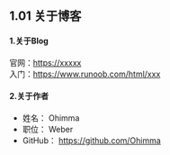 ## 1.01 关于博客


#### 1.关于Blog

官网：<https://xxxxx>               
入门：<https://www.runoob.com/html/xxx>                   

#### 2.关于作者

* 姓名：     Ohimma
* 职位：     Weber
* GitHub：   https://github.com/Ohimma

